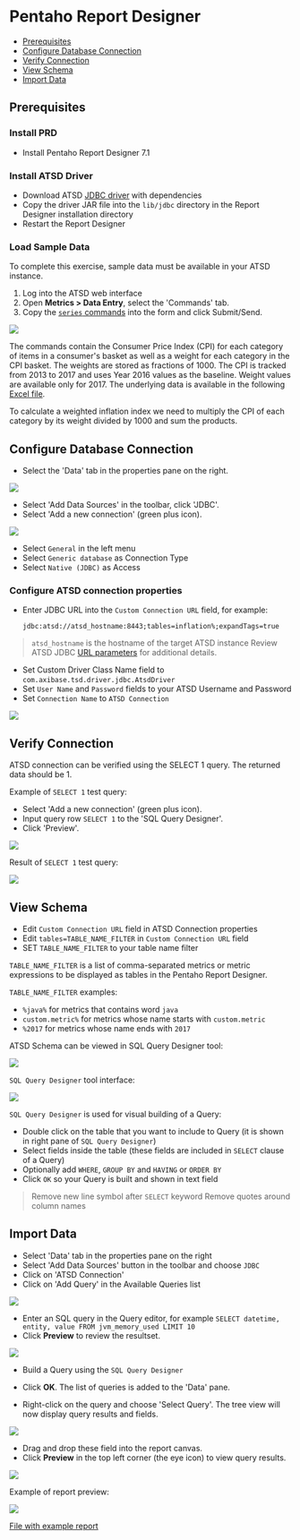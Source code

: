 # Pentaho Report Designer

* [Prerequisites](#prerequisites)
* [Configure Database Connection](#configure-database-connection)
* [Verify Connection](#verify-connection)
* [View Schema](#view-schema)
* [Import Data](#import-data)

## Prerequisites

### Install PRD

* Install Pentaho Report Designer 7.1

### Install ATSD Driver

* Download ATSD [JDBC driver](https://github.com/axibase/atsd-jdbc/releases) with dependencies
* Copy the driver JAR file into the `lib/jdbc` directory in the Report Designer installation directory
* Restart the Report Designer

### Load Sample Data

To complete this exercise, sample data must be available in your ATSD instance.

1. Log into the ATSD web interface
2. Open **Metrics > Data Entry**, select the 'Commands' tab.
3. Copy the [`series` commands](./resources/commands.txt) into the form and click Submit/Send.

![](./resources/metrics_entry.png)

The commands contain the Consumer Price Index (CPI) for each category of items in a consumer's basket as well as a weight for each category in the CPI basket. The weights are stored as fractions of 1000. The CPI is tracked from 2013 to 2017 and uses Year 2016 values as the baseline. Weight values are available only for 2017. The underlying data is available in the following [Excel file](./resources/eng_e02.xls).

To calculate a weighted inflation index we need to multiply the CPI of each category by its weight divided by 1000 and sum the products.

## Configure Database Connection

* Select the 'Data' tab in the properties pane on the right.

![](./resources/data_pane.png)

* Select 'Add Data Sources' in the toolbar, click 'JDBC'.
* Select 'Add a new connection' (green plus icon).

![](./resources/new_connection.png)

* Select `General` in the left menu
* Select `Generic database` as Connection Type
* Select `Native (JDBC)` as Access

### Configure ATSD connection properties

* Enter JDBC URL into the `Custom Connection URL` field, for example:

  `jdbc:atsd://atsd_hostname:8443;tables=inflation%;expandTags=true`

> `atsd_hostname` is the hostname of the target ATSD instance
> Review ATSD JDBC [URL parameters](https://github.com/axibase/atsd-jdbc/blob/master/README.md) for additional details.

* Set Custom Driver Class Name field to `com.axibase.tsd.driver.jdbc.AtsdDriver`
* Set `User Name` and `Password` fields to your ATSD Username and Password
* Set `Connection Name` to `ATSD Connection`

![](./resources/atsd_connection.png)

## Verify Connection

ATSD connection can be verified using the SELECT 1 query. The returned data should be 1.

Example of `SELECT 1` test query:

* Select 'Add a new connection' (green plus icon).
* Input query row `SELECT 1` to the 'SQL Query Designer'.
* Click 'Preview'.

![](./resources/select_1.png)

Result of `SELECT 1` test query:

![](./resources/select_1_preview.png)

## View Schema

* Edit `Custom Connection URL` field in ATSD Connection properties
* Edit `tables=TABLE_NAME_FILTER` in `Custom Connection URL` field
* SET `TABLE_NAME_FILTER` to your table name filter

`TABLE_NAME_FILTER` is a list of comma-separated metrics or metric expressions to be displayed as tables in the Pentaho Report Designer.

`TABLE_NAME_FILTER` examples:

* `%java%` for metrics that contains word `java`
* `custom.metric%` for metrics whose name starts with `custom.metric`
* `%2017` for metrics whose name ends with `2017`

ATSD Schema can be viewed in SQL Query Designer tool:

![](./resources/query_text.png)

`SQL Query Designer` tool interface:

![](./resources/sql_query_designer.png)

`SQL Query Designer` is used for visual building of a Query:

* Double click on the table that you want to include to Query (it is shown in right pane of `SQL Query Designer`)
* Select fields inside the table (these fields are included in `SELECT` clause of a Query)
* Optionally add `WHERE`, `GROUP BY` and `HAVING` or `ORDER BY`
* Click `OK` so your Query is built and shown in text field
> Remove new line symbol after `SELECT` keyword
> Remove quotes around column names

## Import Data

* Select 'Data' tab in the properties pane on the right
* Select 'Add Data Sources' button in the toolbar and choose `JDBC`
* Click on 'ATSD Connection'
* Click on 'Add Query' in the Available Queries list

![](./resources/add_query.png)

* Enter an SQL query in the Query editor, for example `SELECT datetime, entity, value FROM jvm_memory_used LIMIT 10`
* Click **Preview** to review the resultset.

![](./resources/preview.png)

* Build a Query using the `SQL Query Designer`

* Click **OK**. The list of queries is added to the 'Data' pane.
* Right-click on the query and choose 'Select Query'. The tree view will now display query results and fields.

![](./resources/data_pane_updated.png)

* Drag and drop these field into the report canvas.
* Click **Preview** in the top left corner (the eye icon) to view query results.

![](./resources/report.png)

Example of report preview:

![](./resources/report_preview.png)

[File with example report](./resources/report.prpt)
